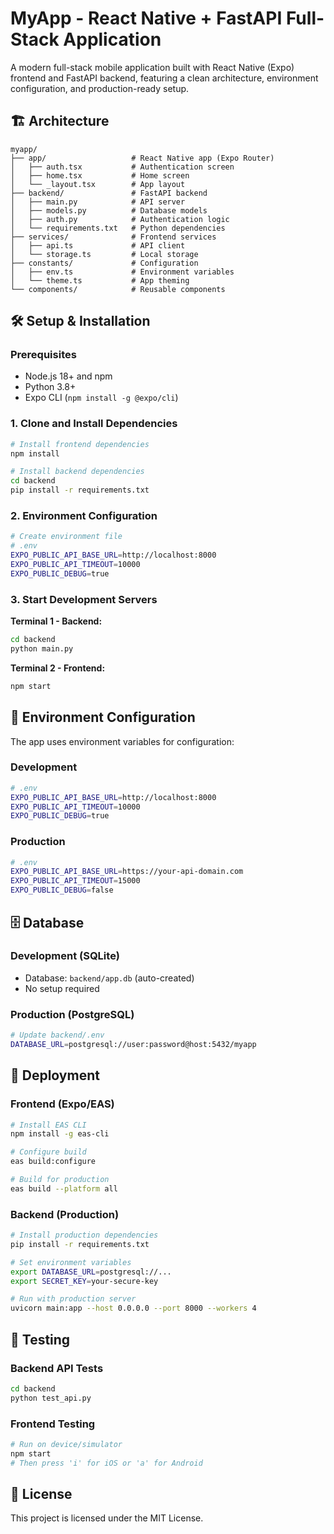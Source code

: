 # MyApp - React Native + FastAPI Full-Stack Application

A modern full-stack mobile application built with React Native (Expo) frontend and FastAPI backend, featuring a clean architecture, environment configuration, and production-ready setup.

## 🏗️ Architecture

```
myapp/
├── app/                   # React Native app (Expo Router)
│   ├── auth.tsx           # Authentication screen
│   ├── home.tsx           # Home screen
│   └── _layout.tsx        # App layout
├── backend/               # FastAPI backend
│   ├── main.py            # API server
│   ├── models.py          # Database models
│   ├── auth.py            # Authentication logic
│   └── requirements.txt   # Python dependencies
├── services/              # Frontend services
│   ├── api.ts             # API client
│   └── storage.ts         # Local storage
├── constants/             # Configuration
│   ├── env.ts             # Environment variables
│   └── theme.ts           # App theming
└── components/            # Reusable components
```

## 🛠️ Setup & Installation

### Prerequisites
- Node.js 18+ and npm
- Python 3.8+
- Expo CLI (`npm install -g @expo/cli`)

### 1. Clone and Install Dependencies

```bash
# Install frontend dependencies
npm install

# Install backend dependencies
cd backend
pip install -r requirements.txt
```

### 2. Environment Configuration

```bash
# Create environment file
# .env
EXPO_PUBLIC_API_BASE_URL=http://localhost:8000
EXPO_PUBLIC_API_TIMEOUT=10000
EXPO_PUBLIC_DEBUG=true
```

### 3. Start Development Servers

**Terminal 1 - Backend:**
```bash
cd backend
python main.py
```

**Terminal 2 - Frontend:**
```bash
npm start
```

## 🔧 Environment Configuration

The app uses environment variables for configuration:

### Development
```bash
# .env
EXPO_PUBLIC_API_BASE_URL=http://localhost:8000
EXPO_PUBLIC_API_TIMEOUT=10000
EXPO_PUBLIC_DEBUG=true
```

### Production
```bash
# .env
EXPO_PUBLIC_API_BASE_URL=https://your-api-domain.com
EXPO_PUBLIC_API_TIMEOUT=15000
EXPO_PUBLIC_DEBUG=false
```

## 🗄️ Database

### Development (SQLite)
- Database: `backend/app.db` (auto-created)
- No setup required

### Production (PostgreSQL)
```bash
# Update backend/.env
DATABASE_URL=postgresql://user:password@host:5432/myapp
```

## 🚀 Deployment

### Frontend (Expo/EAS)
```bash
# Install EAS CLI
npm install -g eas-cli

# Configure build
eas build:configure

# Build for production
eas build --platform all
```

### Backend (Production)
```bash
# Install production dependencies
pip install -r requirements.txt

# Set environment variables
export DATABASE_URL=postgresql://...
export SECRET_KEY=your-secure-key

# Run with production server
uvicorn main:app --host 0.0.0.0 --port 8000 --workers 4
```

## 🧪 Testing

### Backend API Tests
```bash
cd backend
python test_api.py
```

### Frontend Testing
```bash
# Run on device/simulator
npm start
# Then press 'i' for iOS or 'a' for Android
```

## 📄 License

This project is licensed under the MIT License.
